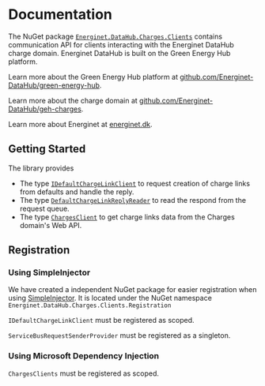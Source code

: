 # Documentation

The NuGet package [`Energinet.DataHub.Charges.Clients`](https://www.nuget.org/packages/Energinet.DataHub.Charges.Clients/) contains communication API
for clients interacting with the Energinet DataHub charge domain. Energinet DataHub is built on the Green Energy Hub platform.

Learn more about the Green Energy Hub platform at [github.com/Energinet-DataHub/green-energy-hub](https://github.com/Energinet-DataHub/green-energy-hub).

Learn more about the charge domain at [github.com/Energinet-DataHub/geh-charges](https://github.com/Energinet-DataHub/geh-charges).

Learn more about Energinet at [energinet.dk](https://energinet.dk/).

## Getting Started

The library provides

- The type [`IDefaultChargeLinkClient`](https://github.com/Energinet-DataHub/geh-charges/blob/main/source/Energinet.Charges.Libraries/source/Energinet.DataHub.Charges.Clients/DefaultChargeLink/IDefaultChargeLinkClient.cs) to request creation of charge links from defaults and handle the reply.
- The type [`DefaultChargeLinkReplyReader`](https://github.com/Energinet-DataHub/geh-charges/blob/main/source/Energinet.Charges.Libraries/source/Energinet.DataHub.Charges.Clients/DefaultChargeLink/DefaultChargeLinkReplyReader.cs) to read the respond from the request queue.
- The type [`ChargesClient`](https://github.com/Energinet-DataHub/geh-charges/blob/main/source/Energinet.Charges.Libraries/source/Energinet.DataHub.Charges.Clients/Charges/ChargesClient.cs) to get charge links data from the Charges domain's Web API.

## Registration

### Using SimpleInjector

We have created a independent NuGet package for easier registration when using [SimpleInjector](https://simpleinjector.org/). It is located under the NuGet namespace `Energinet.DataHub.Charges.Clients.Registration`

`IDefaultChargeLinkClient` must be registered as scoped.

`ServiceBusRequestSenderProvider` must be registered as a singleton.

### Using Microsoft Dependency Injection

`ChargesClients` must be registered as scoped.
